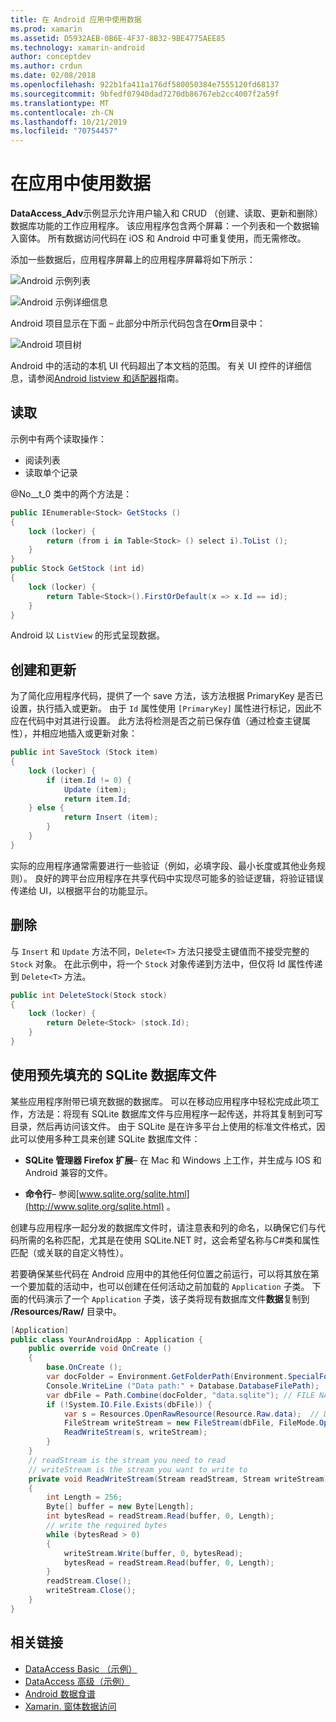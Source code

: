 ```yaml
---
title: 在 Android 应用中使用数据
ms.prod: xamarin
ms.assetid: D5932AEB-0B6E-4F37-8B32-9BE4775AEE85
ms.technology: xamarin-android
author: conceptdev
ms.author: crdun
ms.date: 02/08/2018
ms.openlocfilehash: 922b1fa411a176df580050384e7555120fd68137
ms.sourcegitcommit: 9bfedf07940dad7270db86767eb2cc4007f2a59f
ms.translationtype: MT
ms.contentlocale: zh-CN
ms.lasthandoff: 10/21/2019
ms.locfileid: "70754457"
---
```

# <a name="using-data-in-an-app"></a>在应用中使用数据

**DataAccess_Adv**示例显示允许用户输入和 CRUD （创建、读取、更新和删除）数据库功能的工作应用程序。 该应用程序包含两个屏幕：一个列表和一个数据输入窗体。 所有数据访问代码在 iOS 和 Android 中可重复使用，而无需修改。

添加一些数据后，应用程序屏幕上的应用程序屏幕将如下所示：

![Android 示例列表](using-data-in-an-app-images/image11.png "Android 示例列表")

![Android 示例详细信息](using-data-in-an-app-images/image12.png "Android 示例详细信息")

Android 项目显示在下面 &ndash; 此部分中所示代码包含在**Orm**目录中：

![Android 项目树](using-data-in-an-app-images/image14.png "Android 项目树")

Android 中的活动的本机 UI 代码超出了本文档的范围。 有关 UI 控件的详细信息，请参阅[Android listview 和适配器](~/android/user-interface/layouts/list-view/index.md)指南。

## <a name="read"></a>读取

示例中有两个读取操作：

- 阅读列表
- 读取单个记录

@No__t_0 类中的两个方法是：

```csharp
public IEnumerable<Stock> GetStocks ()
{
    lock (locker) {
        return (from i in Table<Stock> () select i).ToList ();
    }
}
public Stock GetStock (int id)
{
    lock (locker) {
        return Table<Stock>().FirstOrDefault(x => x.Id == id);
    }
}
```

Android 以 `ListView` 的形式呈现数据。

## <a name="create-and-update"></a>创建和更新

为了简化应用程序代码，提供了一个 save 方法，该方法根据 PrimaryKey 是否已设置，执行插入或更新。 由于 `Id` 属性使用 `[PrimaryKey]` 属性进行标记，因此不应在代码中对其进行设置。 此方法将检测是否之前已保存值（通过检查主键属性），并相应地插入或更新对象：

```csharp
public int SaveStock (Stock item)
{
    lock (locker) {
        if (item.Id != 0) {
            Update (item);
            return item.Id;
    } else {
            return Insert (item);
        }
    }
}
```

实际的应用程序通常需要进行一些验证（例如，必填字段、最小长度或其他业务规则）。 良好的跨平台应用程序在共享代码中实现尽可能多的验证逻辑，将验证错误传递给 UI，以根据平台的功能显示。

## <a name="delete"></a>删除

与 `Insert` 和 `Update` 方法不同，`Delete<T>` 方法只接受主键值而不接受完整的 `Stock` 对象。 在此示例中，将一个 `Stock` 对象传递到方法中，但仅将 Id 属性传递到 `Delete<T>` 方法。

```csharp
public int DeleteStock(Stock stock)
{
    lock (locker) {
        return Delete<Stock> (stock.Id);
    }
}
```

## <a name="using-a-pre-populated-sqlite-database-file"></a>使用预先填充的 SQLite 数据库文件

某些应用程序附带已填充数据的数据库。 可以在移动应用程序中轻松完成此项工作，方法是：将现有 SQLite 数据库文件与应用程序一起传送，并将其复制到可写目录，然后再访问该文件。 由于 SQLite 是在许多平台上使用的标准文件格式，因此可以使用多种工具来创建 SQLite 数据库文件：

- **SQLite 管理器 Firefox 扩展**&ndash; 在 Mac 和 Windows 上工作，并生成与 IOS 和 Android 兼容的文件。

- **命令行**&ndash; 参阅[www.sqlite.org/sqlite.html](http://www.sqlite.org/sqlite.html) 。

创建与应用程序一起分发的数据库文件时，请注意表和列的命名，以确保它们与代码所需的名称匹配，尤其是在使用 SQLite.NET 时，这会希望名称与C#类和属性匹配（或关联的自定义特性）。

若要确保某些代码在 Android 应用中的其他任何位置之前运行，可以将其放在第一个要加载的活动中，也可以创建在任何活动之前加载的 `Application` 子类。 下面的代码演示了一个 `Application` 子类，该子类将现有数据库文件**数据**复制到 **/Resources/Raw/** 目录中。

```csharp
[Application]
public class YourAndroidApp : Application {
    public override void OnCreate ()
    {
        base.OnCreate ();
        var docFolder = Environment.GetFolderPath(Environment.SpecialFolder.Personal);
        Console.WriteLine ("Data path:" + Database.DatabaseFilePath);
        var dbFile = Path.Combine(docFolder, "data.sqlite"); // FILE NAME TO USE WHEN COPIED
        if (!System.IO.File.Exists(dbFile)) {
            var s = Resources.OpenRawResource(Resource.Raw.data);  // DATA FILE RESOURCE ID
            FileStream writeStream = new FileStream(dbFile, FileMode.OpenOrCreate, FileAccess.Write);
            ReadWriteStream(s, writeStream);
        }
    }
    // readStream is the stream you need to read
    // writeStream is the stream you want to write to
    private void ReadWriteStream(Stream readStream, Stream writeStream)
    {
        int Length = 256;
        Byte[] buffer = new Byte[Length];
        int bytesRead = readStream.Read(buffer, 0, Length);
        // write the required bytes
        while (bytesRead > 0)
        {
            writeStream.Write(buffer, 0, bytesRead);
            bytesRead = readStream.Read(buffer, 0, Length);
        }
        readStream.Close();
        writeStream.Close();
    }
}
```

## <a name="related-links"></a>相关链接

- [DataAccess Basic （示例）](https://github.com/xamarin/mobile-samples/tree/master/DataAccess/Basic)
- [DataAccess 高级（示例）](https://github.com/xamarin/mobile-samples/tree/master/DataAccess/Advanced)
- [Android 数据食谱](https://github.com/xamarin/recipes/tree/master/Recipes/android/data)
- [Xamarin. 窗体数据访问](~/xamarin-forms/data-cloud/data/databases.md)
